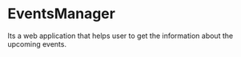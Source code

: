 # EventsManager
Its a web application that helps user to get the information about the upcoming events.
